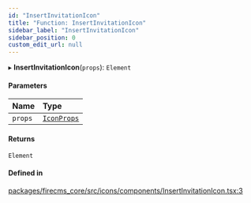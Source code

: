 ```yaml
---
id: "InsertInvitationIcon"
title: "Function: InsertInvitationIcon"
sidebar_label: "InsertInvitationIcon"
sidebar_position: 0
custom_edit_url: null
---
```


▸ **InsertInvitationIcon**(`props`): `Element`

#### Parameters

| Name | Type |
| :------ | :------ |
| `props` | [`IconProps`](../types/IconProps.md) |

#### Returns

`Element`

#### Defined in

[packages/firecms_core/src/icons/components/InsertInvitationIcon.tsx:3](https://github.com/FireCMSco/firecms/blob/d45f3739/packages/firecms_core/src/icons/components/InsertInvitationIcon.tsx#L3)
